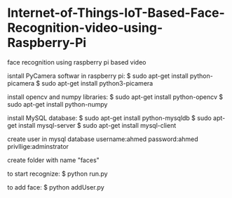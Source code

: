 # Internet-of-Things-IoT-Based-Face-Recognition-video-using-Raspberry-Pi
face recognition using raspberry pi based video 

isntall PyCamera softwar in raspberry pi:
   $  sudo apt-get install python-picamera
   $  sudo apt-get install python3-picamera


install opencv and numpy libraries: 
   $  sudo apt-get install python-opencv
   $  sudo apt-get install python-numpy

install MySQL database:
  $  sudo apt-get install python-mysqldb
  $  sudo apt-get install mysql-server
  $  sudo apt-get install mysql-client
  

create user in mysql database 
  username:ahmed
  password:ahmed
  privllige:adminstrator
  
 create folder with name "faces"
 
 to start recognize:
   $ python run.py
   
 to add face:
   $ python addUser.py
